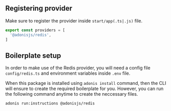 ## Registering provider
Make sure to register the provider inside `start/app(.ts|.js)` file.

```ts
export const providers = [
  '@adonisjs/redis',
]
```

## Boilerplate setup
In order to make use of the Redis provider, you will need a config file `config/redis.ts` and environment variables inside `.env` file.

When this package is installed using `adonis install` command, then the CLI will ensure to create the required boilerplate for you. However, you can run the following command anytime to create the neccessary files.

```sh
adonis run:instructions @adonisjs/redis
```
